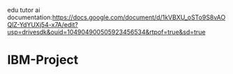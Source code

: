 edu tutor ai documentation:https://docs.google.com/document/d/1kVBXU_oSTo9S8vAOQlZ-YdYUXj54-x7A/edit?usp=drivesdk&ouid=104904900505923456534&rtpof=true&sd=true
# IBM-Project
